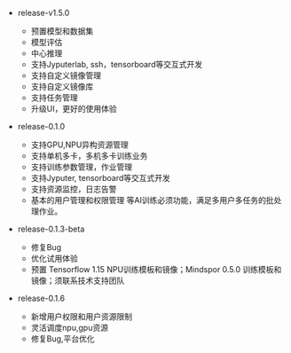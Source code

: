 * release-v1.5.0

    + 预置模型和数据集
    + 模型评估
    + 中心推理
    + 支持Jyputerlab, ssh，tensorboard等交互式开发
    + 支持自定义镜像管理
    + 支持自定义镜像库
    + 支持任务管理
    + 升级UI，更好的使用体验

* release-0.1.0

    + 支持GPU,NPU异构资源管理
    + 支持单机多卡，多机多卡训练业务
    + 支持训练参数管理，作业管理
    + 支持Jyputer, tensorboard等交互式开发
    + 支持资源监控，日志告警
    + 基本的用户管理和权限管理
    等AI训练必须功能，满足多用户多任务的批处理作业。

* release-0.1.3-beta

    + 修复Bug
    + 优化试用体验
    + 预置 Tensorflow 1.15 NPU训练模板和镜像；Mindspor 0.5.0 训练模板和镜像；须联系技术支持团队

* release-0.1.6

    + 新增用户权限和用户资源限制
    + 灵活调度npu,gpu资源
    + 修复Bug,平台优化
